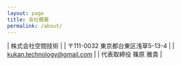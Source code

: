 ```yaml
---
layout: page
title: 会社概要
permalink: /about/
---
```


| 株式会社空間技術 |
| 〒111-0032 東京都台東区浅草5-13-4 |
| kukan.technology@gmail.com |
| 代表取締役 篠原 雅貴 |
